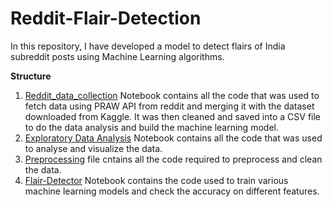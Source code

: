 # Reddit-Flair-Detection

In this repository, I have developed a model to detect flairs of India subreddit posts using Machine Learning algorithms. 

**Structure**
1. [Reddit_data_collection](https://github.com/somya22/Reddit-Flair-Detection/blob/master/Reddit_data_collection.ipynb) Notebook contains all the code that was used to fetch data using PRAW API from reddit and merging it with the dataset downloaded from Kaggle. It was then cleaned and saved into a CSV file to do the data analysis and build the machine learning model.
2. [Exploratory Data Analysis](https://github.com/somya22/Reddit-Flair-Detection/blob/master/EDA.ipynb) Notebook contains all the code that was used to analyse and visualize the data.
3. [Preprocessing](https://github.com/somya22/Reddit-Flair-Detection/blob/master/preprocessing.py) file cntains all the code required to preprocess and clean the data.
4. [Flair-Detector](https://github.com/somya22/Reddit-Flair-Detection/blob/master/Flair_Detector.ipynb) Notebook contains the code used to train various machine learning models and check the accuracy on different features.
